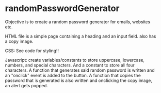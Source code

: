 # randomPasswordGenerator

Objective is  to create a random password generator for emails, websites etc.

HTML file is a simple page containing a heading and an input field. also has a copy image.

CSS: See code for styling!!

Javascript: create variables/constants to store uppercase, lowercase, numbers, and special characters. And a constant to store all four characters. A function that generates said random password is written and an "onclick" event is added to the button. A function that copies the password that is generated is also written and onclicking the copy image, an alert gets popped.